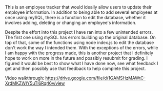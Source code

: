 This is an employee tracker that would ideally allow users to update their employee information. In addition to being able to add several employees at once using mySQL, there is a function to edit the database, whether it involves adding, deleting or changing an employee's information.

Despite the effort into this project I have ran into a few unintended errors. The first one using mySQL has errors building up the original database. On top of that, some of the functions using node index.js to edit the database don't work the way I intended them. With the exceptions of the errors, while I am happy with the progress made, this is another project that I definitely hope to work on more in the future and possibly resubmit for grading. I figured it would be best to show what I have done now, see what feedback I get and then possibly use that feedback to help complete this project.

Video walkthrough: https://drive.google.com/file/d/1GAMSHzMAWtC-XrdMKZWIY5uTl6Rqrl6v/view